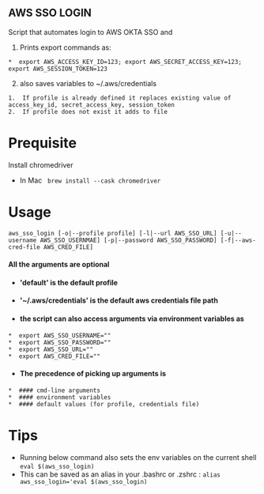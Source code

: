 AWS SSO LOGIN
-----
Script that automates login to AWS OKTA SSO and

  1.  Prints export commands as:

    *  export AWS_ACCESS_KEY_ID=123; export AWS_SECRET_ACCESS_KEY=123; export AWS_SESSION_TOKEN=123

  2.  also saves variables to ~/.aws/credentials

    1.  If profile is already defined it replaces existing value of access_key_id, secret_access_key, session_token
    2.  If profile does not exist it adds to file

# Prequisite

Install chromedriver

* In Mac ` brew install --cask chromedriver`

# Usage

`aws_sso_login [-o|--profile profile] [-l|--url AWS_SSO_URL] [-u|--username AWS_SSO_USERNMAE] [-p|--password AWS_SSO_PASSWORD] [-f|--aws-cred-file AWS_CRED_FILE]`

#### All the arguments are optional

  *  #### 'default' is the default profile
  *  #### '~/.aws/credentials' is the default aws credentials file path
  *  #### the script can also access arguments via environment variables as
    *  export AWS_SSO_USERNAME=""
    *  export AWS_SSO_PASSWORD=""
    *  export AWS_SSO_URL=""
    *  export AWS_CRED_FILE=""
  *  #### The precedence of picking up arguments is
    *  #### cmd-line arguments
    *  #### environment variables
    *  #### default values (for profile, credentials file)
   

# Tips
*  Running below command also sets the env variables on the current shell  
`eval $(aws_sso_login)`
*  This can be saved as an alias in your .bashrc or .zshrc : 
`alias aws_sso_login='eval $(aws_sso_login)`

